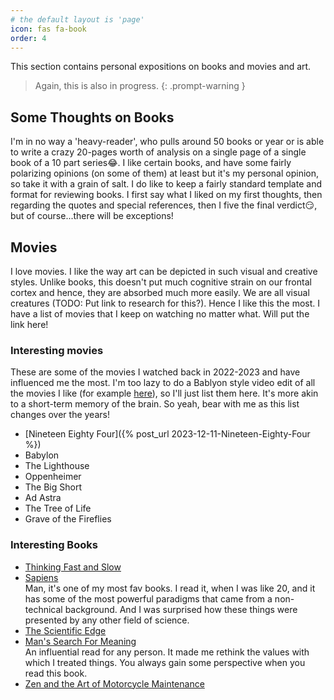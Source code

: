 ```yaml
---
# the default layout is 'page'
icon: fas fa-book
order: 4
---
```

This section contains personal expositions on books and movies and art.

> Again, this is also in progress.
{: .prompt-warning }

## Some Thoughts on Books
I'm in no way a 'heavy-reader', who pulls around 50 books or year or is able to write a crazy 20-pages worth of analysis on a single page of a single book of a 10 part series😂. I like certain books, and have some fairly polarizing opinions (on some of them) at least but it's my personal opinion, so take it with a grain of salt.
I do like to keep a fairly standard template and format for reviewing books. I first say what I liked on my first thoughts, then regarding the quotes and special references, then I five the final verdict😏, but of course...there will be exceptions!

## Movies
I love movies. I like the way art can be depicted in such visual and creative styles. Unlike books, this doesn't put much cognitive strain on our frontal cortex and hence, they are absorbed much more easily. We are all visual creatures (TODO: Put link to research for this?). Hence I like this the most. I have a list of movies that I keep on watching no matter what. Will put the link here!

### Interesting movies
These are some of the movies I watched back in 2022-2023 and have influenced me the most. I'm too lazy to do a Bablyon style video edit of all the movies I like (for example [here](https://www.youtube.com/watch?v=MDvHeAZHfQc)), so I'll just list them here. It's more akin to a short-term memory of the brain. So yeah, bear with me as this list changes over the years!
* [Nineteen Eighty Four]({% post_url 2023-12-11-Nineteen-Eighty-Four %})
* Babylon
* The Lighthouse
* Oppenheimer
* The Big Short
* Ad Astra
* The Tree of Life
* Grave of the Fireflies

### Interesting Books
* [Thinking Fast and Slow](https://www.amazon.com/Thinking-Fast-and-Slow-audiobook/dp/B005Z9GAJG/)
* [Sapiens](https://www.ynharari.com/book/sapiens-2/) <br>
    Man, it's one of my most fav books. I read it, when I was like 20, and it has some of the most powerful paradigms that came from a non-technical background. And I was surprised how these things were presented by any other field of science.
* [The Scientific Edge](https://www.amazon.com/Scientific-Edge-Indian-Scientist-Modern/dp/0143030280)
* [Man's Search For Meaning](https://www.amazon.com/Mans-Search-Meaning-Viktor-Frankl/dp/0807014273/) <br>
    An influential read for any person. It made me rethink the values with which I treated things. You always gain some perspective when you read this book.
* [Zen and the Art of Motorcycle Maintenance](https://www.amazon.com/Zen-Art-Motorcycle-Maintenance-Inquiry/dp/0060839872/)
